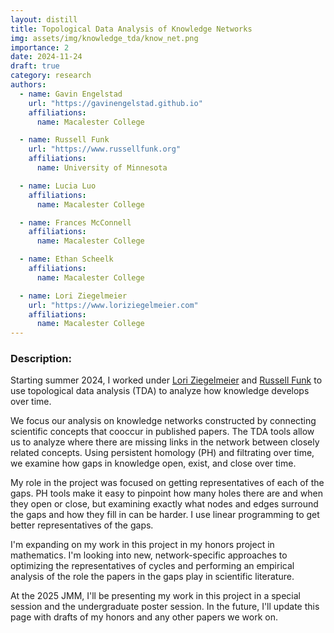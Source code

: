 ```yaml
---
layout: distill
title: Topological Data Analysis of Knowledge Networks
img: assets/img/knowledge_tda/know_net.png
importance: 2
date: 2024-11-24
draft: true
category: research
authors:
  - name: Gavin Engelstad
    url: "https://gavinengelstad.github.io"
    affiliations:
      name: Macalester College

  - name: Russell Funk
    url: "https://www.russellfunk.org"
    affiliations:
      name: University of Minnesota

  - name: Lucia Luo
    affiliations:
      name: Macalester College

  - name: Frances McConnell
    affiliations:
      name: Macalester College

  - name: Ethan Scheelk
    affiliations:
      name: Macalester College

  - name: Lori Ziegelmeier
    url: "https://www.loriziegelmeier.com"
    affiliations:
      name: Macalester College
---
```


### Description:

Starting summer 2024, I worked under [Lori Ziegelmeier](https://www.loriziegelmeier.com) and [Russell Funk](https://www.russellfunk.org) to use topological data analysis (TDA) to analyze how knowledge develops over time.

We focus our analysis on knowledge networks constructed by connecting scientific concepts that cooccur in published papers. The TDA tools allow us to analyze where there are missing links in the network between closely related concepts. Using persistent homology (PH) and filtrating over time, we examine how gaps in knowledge open, exist, and close over time.

My role in the project was focused on getting representatives of each of the gaps. PH tools make it easy to pinpoint how many holes there are and when they open or close, but examining exactly what nodes and edges surround the gaps and how they fill in can be harder. I use linear programming to get better representatives of the gaps.

I'm expanding on my work in this project in my honors project in mathematics. I'm looking into new, network-specific approaches to optimizing the representatives of cycles and performing an empirical analysis of the role the papers in the gaps play in scientific literature.

At the 2025 JMM, I'll be presenting my work in this project in a special session and the undergraduate poster session. In the future, I'll update this page with drafts of my honors and any other papers we work on.
